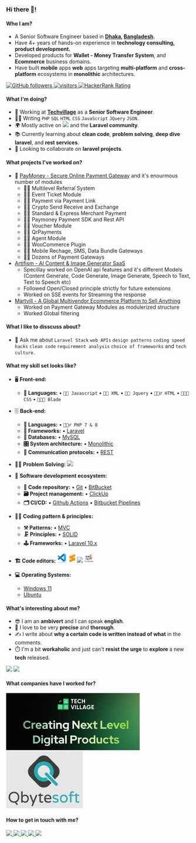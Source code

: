 ### Hi there 👋!

<!--
**Imtiaze/imtiaze** is a ✨ _special_ ✨ repository because its `README.md` (this file) appears on your GitHub profile.

Here are some ideas to get you started:
-->
#### Who I am?
- A Senior Software Engineer based in **[Dhaka](https://en.wikipedia.org/wiki/Dhaka), [Bangladesh](https://en.wikipedia.org/wiki/Bangladesh).** 
- Have 4+ years of hands-on experience in **technology consulting, product development.**
- Developed products for **Wallet - Money Transfer System**, and **Ecommerce** business domains.
- Have built **mobile** apps **web** apps targeting **multi-platform** and **cross-platform** ecosystems in **monolithic** architectures.
<p align="left">
  <a href="https://github.com/imtiaze?tab=followers">
    <img alt="GitHub followers" src="https://img.shields.io/github/followers/firoze-hossain?color=green&logo=github">
  </a>
  <a href="https://github.com/imtiaze/">
    <img src="https://komarev.com/ghpvc/?username=firoze-hossain" alt="visitors" />
  </a>
  <a href="https://www.hackerrank.com/profile/ahammedimtiaze78">
    <img src="https://img.shields.io/badge/Hackerrank-51-blue" alt="HackerRank Rating" />
  </a>
</p>

#### What I'm doing?
- 🏢 Working at **[Techvillage](https://techvill.net/)** as a **Senior Software Engineer**.
- 👨‍💻 Writing `PHP` `SQL` `HTML` `CSS` `JavaScript` `JQuery` `JSON`.
- 🌍 Mostly active on <a href="https://www.linkedin.com/in/imtiaze/"><img src="https://cdn-icons-png.flaticon.com/512/174/174857.png" height=20></a> and the **Laravel community**.
- 📚 Currently learning about **clean code**, **problem solving**, **deep dive laravel**, and **rest services**.
- 👯 Looking to collaborate on **laravel projects**.

#### What projects I've worked on?
- 🏢 [PayMoney - Secure Online Payment Gateway](https://codecanyon.net/item/paymoney-secure-online-payment-gateway/22341650) and it's enourmous number of modules
  - 👩‍💻 Multilevel Referral System 
  - 👩‍💻 Event Ticket Module 
  - 👩‍💻 Payment via  Payment Link  
  - 👩‍💻 Crypto Send Receive and Exchange
  - 👩‍💻 Standard & Express Merchant Payment 
  - 👩‍💻 Paymoney Payment SDK and Rest API
  - 👩‍💻 Voucher Module 
  - 👩‍💻 QrPayments
  - 👩‍💻 Agent Module 
  - 👩‍💻 WooCommerce Plugin 
  - 👩‍💻 Mobile Rechage, SMS, Data Bundle Gateways
  - 👩‍💻 Dozens of Payment Gateways 
- [Artifism - AI Content & Image Generator SaaS](https://codecanyon.net/item/artifism-ai-content-image-generator-saas/47251169)
  - Specillay worked on OpenAI api features and it's different Models (Content Generate, Code Generate, Image Generate, Speech to Text, Text to Speech etc)
  - Followed Open/Closed principle strictly for future extensions
  - Worked on SSE events for Streaming the response
- [Martvill - A Global Multivendor Ecommerce Platform to Sell Anything](https://codecanyon.net/item/martvill-a-global-multivendor-ecommerce-platform-to-sell-anything/43288879)
  - Worked on Payment Gateway Modules as modulerized structure
  - Worked Global filtering

#### What I like to disscuss about? 
- 💬 Ask me about `Laravel Stack` `web APIs` `design patterns` `coding speed hacks` `clean code` `requirement analysis` `choice of frameworks` and `tech culture`.

#### What my skill set looks like?
- 🖥 **Front-end:** 
  - **📜 Languages:** • `🧙🏻 Javascript` • `👨‍🏭 XML` • `👨‍🔧 Jquery` • `🧚🏻‍♂️ HTML` • `👨🏻‍🎨 CSS` • `👨🏻‍🎨 Blade`
- 🗄️ **Back-end:**
  - **📜 Languages:** • `🧙🏻‍♂️ PHP 7 & 8`
  - **🔭 Frameworks:** • [Laravel](https://laravel.com/)
  - **💾 Databases:** • [MySQL](https://www.mysql.com/) 
  - **🎛 System architecture:** • [Monolithic](https://microservices.io/patterns/monolithic.html)
  - **🔌 Communication protocols:** • [REST](https://spring.io/guides/gs/rest-service/)

- 👨‍💻 **Problem Solving:**
  [<img src="https://img.shields.io/badge/-Hackerrank-2EC866?style=for-the-badge&logo=HackerRank&logoColor=white" height=23>](https://www.hackerrank.com/profile/firoze_hossain) 
- 🎡 **Software development ecosystem:**
  - **📁 Code repository:** • [Git](https://github.com/imtiaze) • [BitBucket](https://bitbucket.org/techvillage/)
  - **🗃 Project management:** • [ClickUp](https://clickup.com/)
  - **🗂 CI/CD:** • [Github Actions](https://github.com/features/actions) • [Bitbucket Pipelines](https://bitbucket.org/product/features/pipelines) 
- 🧙‍♂️ **Coding pattern & principles:**
  - **⚒ Patterns:**   • [MVC](https://en.wikipedia.org/wiki/Model%E2%80%93view%E2%80%93controller)  
  - **🗜 Principles:** • [SOLID](https://www.digitalocean.com/community/conceptual_articles/s-o-l-i-d-the-first-five-principles-of-object-oriented-design)
  - **🕹 Frameworks:** • [Laravel 10.x](https://laravel.com/)
  
- **🏗️ Code editors:**
<a href="https://code.visualstudio.com/"><img src="https://github.com/devicons/devicon/blob/master/icons/vscode/vscode-original-wordmark.svg" height=25></a> <a href="https://www.sublimetext.com/"><img src="https://github.com/SublimeText/AFileIcon/blob/master/icons/svg/file_type_sublime.svg" height=25></a><a href="https://notepad-plus-plus.org/"><img src="https://notepad-plus-plus.org/images/logo.svg" height=25></a> <a href="https://www.jetbrains.com/datagrip/"><img src="https://github.com/devicons/devicon/blob/master/icons/phpstorm/phpstorm-original-wordmark.svg" height=25></a>
 - **💻 Operating Systems:**
   - [Windows 11](https://www.microsoft.com/en-us/windows/windows-11?r=1)
   - [Ubuntu](https://ubuntu.com/)
#### What's interesting about me?  
  - 😎 I am an **ambivert** and I can speak **english**.
  - 🧐 I love to be very **precise** and **thorough**.
  - ✍️ I write about **why a certain code is written instead of what** in the comments.
  - ⏱️ I'm a bit **workaholic** and just can't **resist the urge** to **explore** a new **tech** released.

<!--Github Stats-->
<p float="left">
<img height="180em" src="https://github-readme-stats.vercel.app/api?username=imtiaze" /> 
<img height="180em" src="https://github-readme-stats.vercel.app/api/top-langs/?username=imtiaze"/>
</p>

#### What companies have I worked for?
<p left="center">
  <a href="https://codecanyon.net/user/techvillage1">
    <img src="https://github.com/Imtiaze/imtiaze-portfolio/blob/master/img/github-readme/company/techvillage.png" >
    </a> 
  <a href="https://qbytesoft.com/">
    <img src="https://github.com/Imtiaze/imtiaze-portfolio/blob/master/img/github-readme/company/qbysotf.png" >
    </a> 
</p>

#### How to get in touch with me?
<p left="center">
<a href="https://www.linkedin.com/in/imtiaze/">
  <img src="https://img.shields.io/badge/linkedin-%230077B5.svg?&style=for-the-badge&logo=linkedin&logoColor=white" height=25>
</a> 
<a href="mailto:ahammedimtiaze78@gmail.com">
  <img src="https://img.shields.io/badge/Gmail-D14836?style=for-the-badge&logo=gmail&logoColor=white" height=25>
</a>
  <a href="https://stackoverflow.com/users/7884586/imtiaze">
  <img src="https://img.shields.io/badge/stackoverflow-%230077B5.svg?&style=for-the-badge&logo=stackoverflow&logoColor=white" height=25>
</a>
<a href="https://telegram.me/ahammedimtiaze">
  <img src="https://img.shields.io/badge/Telegram-2CA5E0?style=for-the-badge&logo=telegram&logoColor=white" height=25>
</a>
<a href="[https://join.skype.com/invite/yWQSIxeBwcwb](https://join.skype.com/invite/oIE7B5cOOSR9)">
  <img src="https://img.shields.io/badge/Skype-%2300AFF0.svg?style=for-the-badge&logo=Skype&logoColor=white" height=25>
</a>
</p>

